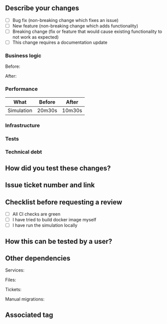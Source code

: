 ## Describe your changes
<!-- You can erase any parts of this template not applicable to your Pull Request. -->

- [ ] Bug fix (non-breaking change which fixes an issue)
- [ ] New feature (non-breaking change which adds functionality)
- [ ] Breaking change (fix or feature that would cause existing functionality to not work as expected)
- [ ] This change requires a documentation update

### Business logic
Before:

After:

### Performance

| What        | Before | After  |
|-------------|--------|--------|
| Simulation  | 20m30s | 10m30s |

### Infrastructure
<!-- kuber configuration, docker, envs, etc -->

### Tests
<!-- added, removed, updated -->

### Technical debt
<!-- refactoring... cleaning ... -->

## How did you test these changes?
<!-- List of regions, used configurations, environments and screenshots are appreciated. -->

## Issue ticket number and link

## Checklist before requesting a review
- [ ] All CI checks are green
- [ ] I have tried to build docker image myself
- [ ] I have run the simulation locally

## How this can be tested by a user?


## Other dependencies
Services:

Files:

Tickets:

Manual migrations:

## Associated tag
<!-- You don't need to create a tag when your changes doesn't affect user,
but please test that docker image can be build locally. -->
